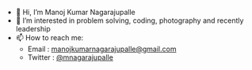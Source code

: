 - 👋 Hi, I’m Manoj Kumar Nagarajupalle
- 👀 I’m interested in problem solving, coding, photography and recently leadership
- 📫 How to reach me:
  - Email : manojkumarnagarajupalle@gmail.com
  - Twitter : [@mnagarajupalle](https://twitter.com/mnagarajupalle)

<!---
manojnagarajupalle/manojnagarajupalle is a ✨ special ✨ repository because its `README.md` (this file) appears on your GitHub profile.
You can click the Preview link to take a look at your changes.
--->
